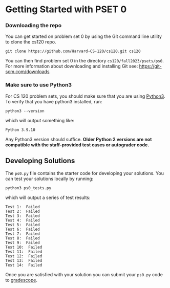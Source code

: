 # Getting Started with PSET 0

### Downloading the repo

You can get started on problem set 0 by using the Git command line utility to clone the cs120 repo.

`git clone https://github.com/Harvard-CS-120/cs120.git cs120`

You can then find problem set 0 in the directory `cs120/fall2023/psets/ps0`. For more information about downloading and installing Git see: https://git-scm.com/downloads

### Make sure to use Python3

For CS 120 problem sets, you should make sure that you are using [Python3](https://www.python.org/downloads/). To verify that you have python3 installed, 
run:

`python3 --version`

which will output something like:

`Python 3.9.10`

Any Python3 version should suffice. **Older Python 2 versions are not compatible with the staff-provided test cases or autograder code.**


## Developing Solutions

The `ps0.py` file contains the starter code for developing your solutions. 
You can test your solutions locally by running:

`python3 ps0_tests.py` 

which will output a series of test results:

```
Test 1:  Failed
Test 2:  Failed
Test 3:  Failed
Test 4:  Failed
Test 5:  Failed
Test 6:  Failed
Test 7:  Failed
Test 8:  Failed
Test 9:  Failed
Test 10:  Failed
Test 11:  Failed
Test 12:  Failed
Test 13:  Failed
Test 14:  Failed
```

Once you are satisfied with your solution you can submit your `ps0.py` code to [gradescope](https://www.gradescope.com/courses/417853). 
